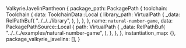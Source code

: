 ValkyrieJavelinPantheon {
    package_path: PackagePath {
        toolchain: Toolchain {
            data: ToolchainData::Local {
                library_path: VirtualPath {
                    _data: RelPathBuf(
                        "../../../library",
                    ),
                },
            },
        },
        name: `natural-number-game`,
        data: PackagePathSource::Local {
            path: VirtualPath {
                _data: RelPathBuf(
                    "../../../examples/natural-number-game",
                ),
            },
        },
    },
    instantiation_map: {},
    package_valkyrie_javelins: [],
}